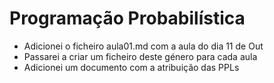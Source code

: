 # Programação Probabilística

- Adicionei o ficheiro aula01.md com a aula do dia 11 de Out
- Passarei a criar um ficheiro deste género para cada aula
- Adicionei um documento com a atribuição das PPLs
